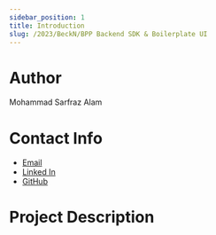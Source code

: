 ```yaml
---
sidebar_position: 1
title: Introduction
slug: /2023/BeckN/BPP Backend SDK & Boilerplate UI
---
```



# Author
Mohammad Sarfraz Alam

# Contact Info
- [Email](mailto:alamsarfraz422@gmail.com)
- [Linked In](https://www.linkedin.com/in/sarfraz-alam-113575201/)
- [GitHub](https://github.com/Sarfraz-droid)

# Project Description

